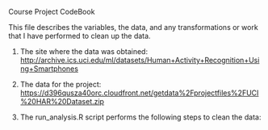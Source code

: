 Course Project CodeBook

This file describes the variables, the data, and any transformations or work that I have performed to clean up the data.

1. The site where the data was obtained: http://archive.ics.uci.edu/ml/datasets/Human+Activity+Recognition+Using+Smartphones

2. The data for the project: https://d396qusza40orc.cloudfront.net/getdata%2Fprojectfiles%2FUCI%20HAR%20Dataset.zip

3. The run_analysis.R script performs the following steps to clean the data:

